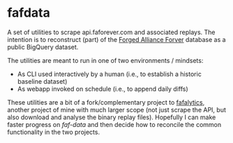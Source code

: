 # fafdata

A set of utilities to scrape api.faforever.com and associated replays. The intention is to reconstruct (part) of the [Forged Alliance Forver](http://faforver.com) database as a public BigQuery dataset.

The utilities are meant to run in one of two environments / mindsets:

* As CLI used interactively by a human (i.e., to establish a historic baseline dataset)
* As webapp invoked on schedule (i.e., to append daily diffs)

These utilities are a bit of a fork/complementary project to [fafalytics](https://github.com/yaniv-aknin/fafalytics), another project of mine with much larger scope (not just scrape the API, but also download and analyse the binary replay files). Hopefully I can make faster progress on _faf-data_ and then decide how to reconcile the common functionality in the two projects.
